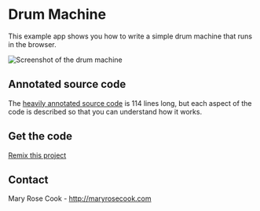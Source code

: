 # Drum Machine
This example app shows you how to write a simple drum machine that runs in the browser.

![Screenshot of the drum machine](https://cdn.glitch.com/6d438ff3-88c3-46e7-9984-5830683d8dee%2Fscreenshot.gif?1501165506867)

## Annotated source code
The [heavily annotated source code](https://drum-machine.glitch.me/docs/drum-machine.html) is 114 lines long, but each aspect of the code is described so that you can understand how it works.

## Get the code
[Remix this project](https://glitch.com/edit/#!/remix/drum-machine)

## Contact
Mary Rose Cook - http://maryrosecook.com
